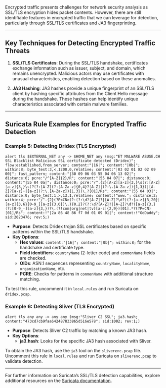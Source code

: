 Encrypted traffic presents challenges for network security analysis as SSL/TLS encryption hides packet contents. However, there are still identifiable features in encrypted traffic that we can leverage for detection, particularly through SSL/TLS certificates and JA3 fingerprinting.

---

## Key Techniques for Detecting Encrypted Traffic Threats

1. **SSL/TLS Certificates**: During the SSL/TLS handshake, certificates exchange information such as issuer, subject, and domain, which remains unencrypted. Malicious actors may use certificates with unusual characteristics, enabling detection based on these anomalies.

2. **JA3 Hashing**: JA3 hashes provide a unique fingerprint of an SSL/TLS client by hashing specific attributes from the Client Hello message during the handshake. These hashes can help identify unique characteristics associated with certain malware families.

---

## Suricata Rule Examples for Encrypted Traffic Detection

### Example 5: Detecting Dridex (TLS Encrypted)
```plaintext
alert tls $EXTERNAL_NET any -> $HOME_NET any (msg:"ET MALWARE ABUSE.CH SSL Blacklist Malicious SSL certificate detected (Dridex)"; flow:established,from_server; content:"|16|"; content:"|0b|"; within:8; byte_test:3,<,1200,0,relative; content:"|03 02 01 02 02 09 00|"; fast_pattern; content:"|30 09 06 03 55 04 06 13 02|"; distance:0; pcre:"/^[A-Z]{2}/R"; content:"|55 04 07|"; distance:0; content:"|55 04 0a|"; distance:0; pcre:"/^.{2}[A-Z][a-z]{3,}\s(?:[A-Z][a-z]{3,}\s)?(?:[A-Z](?:[A-Za-z]{0,4}?[A-Z]|(?:\.[A-Za-z]){1,3})|[A-Z]?[a-z]+|[a-z](?:\.[A-Za-z]){1,3})\.?[01]/Rs"; content:"|55 04 03|"; distance:0; byte_test:1,>,13,1,relative; content:!"www."; distance:2; within:4; pcre:"/^.{2}(?P<CN>(?:(?:\d?[A-Z]?|[A-Z]?\d?)(?:[a-z]{3,20}|[a-z]{3,6}[0-9_][a-z]{3,6})\.){0,2}?(?:\d?[A-Z]?|[A-Z]?\d?)[a-z]{3,}(?:[0-9_-][a-z]{3,})?\.(?!com|org|net|tv)[a-z]{2,9})[01].*?(?P=CN)[01]/Rs"; content:!"|2a 86 48 86 f7 0d 01 09 01|"; content:!"GoDaddy"; sid:2023476; rev:5;)
```

- **Purpose**: Detects Dridex trojan SSL certificates based on specific patterns within the SSL/TLS handshake.
- **Key Options**:
    - **Hex values**: `content:"|16|"; content:"|0b|"; within:8;` for the handshake and certificate type.
    - **Field identifiers**: `countryName` (2-letter code) and `commonName` fields are checked.
    - **OIDs**: ASN.1 sequences representing `countryName`, `localityName`, `organizationName`, etc.
    - **PCRE**: Checks for patterns in `commonName` with additional structure matching.

To test this rule, uncomment it in `local.rules` and run Suricata on `dridex.pcap`.

### Example 6: Detecting Sliver (TLS Encrypted)
```plaintext
alert tls any any -> any any (msg:"Sliver C2 SSL"; ja3.hash; content:"473cd7cb9faa642487833865d516e578"; sid:1002; rev:1;)
```

- **Purpose**: Detects Sliver C2 traffic by matching a known JA3 hash.
- **Key Options**:
    - **ja3.hash**: Looks for the specific JA3 hash associated with Sliver.
  
To obtain the JA3 hash, use the `ja3` tool on the `sliverenc.pcap` file. Uncomment this rule in `local.rules` and run Suricata on `sliverenc.pcap` to validate detection.

---

For further information on Suricata’s SSL/TLS detection capabilities, explore additional resources on the [Suricata documentation](https://docs.suricata.io/en/latest/rules/index.html).